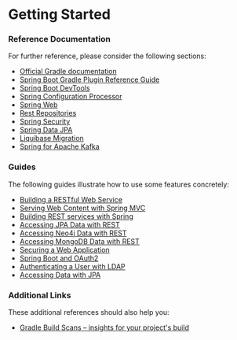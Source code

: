 # Getting Started

### Reference Documentation
For further reference, please consider the following sections:

* [Official Gradle documentation](https://docs.gradle.org)
* [Spring Boot Gradle Plugin Reference Guide](https://docs.spring.io/spring-boot/docs/2.1.15.RELEASE/gradle-plugin/reference/html/)
* [Spring Boot DevTools](https://docs.spring.io/spring-boot/docs/2.3.1.RELEASE/reference/htmlsingle/#using-boot-devtools)
* [Spring Configuration Processor](https://docs.spring.io/spring-boot/docs/2.3.1.RELEASE/reference/htmlsingle/#configuration-metadata-annotation-processor)
* [Spring Web](https://docs.spring.io/spring-boot/docs/2.3.1.RELEASE/reference/htmlsingle/#boot-features-developing-web-applications)
* [Rest Repositories](https://docs.spring.io/spring-boot/docs/2.3.1.RELEASE/reference/htmlsingle/#howto-use-exposing-spring-data-repositories-rest-endpoint)
* [Spring Security](https://docs.spring.io/spring-boot/docs/2.3.1.RELEASE/reference/htmlsingle/#boot-features-security)
* [Spring Data JPA](https://docs.spring.io/spring-boot/docs/2.3.1.RELEASE/reference/htmlsingle/#boot-features-jpa-and-spring-data)
* [Liquibase Migration](https://docs.spring.io/spring-boot/docs/2.3.1.RELEASE/reference/htmlsingle/#howto-execute-liquibase-database-migrations-on-startup)
* [Spring for Apache Kafka](https://docs.spring.io/spring-boot/docs/2.3.1.RELEASE/reference/htmlsingle/#boot-features-kafka)

### Guides
The following guides illustrate how to use some features concretely:

* [Building a RESTful Web Service](https://spring.io/guides/gs/rest-service/)
* [Serving Web Content with Spring MVC](https://spring.io/guides/gs/serving-web-content/)
* [Building REST services with Spring](https://spring.io/guides/tutorials/bookmarks/)
* [Accessing JPA Data with REST](https://spring.io/guides/gs/accessing-data-rest/)
* [Accessing Neo4j Data with REST](https://spring.io/guides/gs/accessing-neo4j-data-rest/)
* [Accessing MongoDB Data with REST](https://spring.io/guides/gs/accessing-mongodb-data-rest/)
* [Securing a Web Application](https://spring.io/guides/gs/securing-web/)
* [Spring Boot and OAuth2](https://spring.io/guides/tutorials/spring-boot-oauth2/)
* [Authenticating a User with LDAP](https://spring.io/guides/gs/authenticating-ldap/)
* [Accessing Data with JPA](https://spring.io/guides/gs/accessing-data-jpa/)

### Additional Links
These additional references should also help you:

* [Gradle Build Scans – insights for your project's build](https://scans.gradle.com#gradle)

